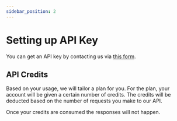 ```yaml
---
sidebar_position: 2
---
```


# Setting up API Key

You can get an API key
by contacting us via [this form](https://forms.gle/RBm6YtBmSgM3WA5T9).

## API Credits

Based on your usage, we will tailor a plan for you. For the plan, your
account will be given a certain number of credits. The credits will be
deducted based on the number of requests you make to our API.

Once your credits are consumed the responses will not happen.